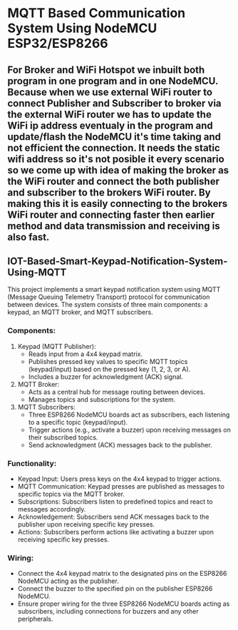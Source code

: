# MQTT Based Communication System Using NodeMCU ESP32/ESP8266

## For Broker and WiFi Hotspot we inbuilt both program in one program and in one NodeMCU. Because when we use external WiFi router to connect Publisher and Subscriber to broker via the external WiFi router we has to update the WiFi ip address eventualy in the program and update/flash the NodeMCU it's time taking and not efficient the connection. It needs the static wifi address so it's not posible it every scenario so we come up with idea of making the broker as the WiFi router and connect the both publisher and subscriber to the brokers WiFi router. By making this it is easily connecting to the brokers WiFi router and connecting faster then earlier method and data transmission and receiving is also fast.


## IOT-Based-Smart-Keypad-Notification-System-Using-MQTT
This project implements a smart keypad notification system using MQTT (Message Queuing Telemetry Transport) protocol for communication between devices. The system consists of three main components: a keypad, an MQTT broker, and MQTT subscribers.

### Components:
1. Keypad (MQTT Publisher):
   - Reads input from a 4x4 keypad matrix.
   - Publishes pressed key values to specific MQTT topics (keypad/input) based on the pressed key (1, 2, 3, or A).
   - Includes a buzzer for acknowledgment (ACK) signal.
2. MQTT Broker:
   - Acts as a central hub for message routing between devices.
   - Manages topics and subscriptions for the system.
3. MQTT Subscribers:
   - Three ESP8266 NodeMCU boards act as subscribers, each listening to a specific topic (keypad/input).
   - Trigger actions (e.g., activate a buzzer) upon receiving messages on their subscribed topics.
   - Send acknowledgment (ACK) messages back to the publisher.

### Functionality:
- Keypad Input: Users press keys on the 4x4 keypad to trigger actions.
- MQTT Communication: Keypad presses are published as messages to specific topics via the MQTT broker.
- Subscriptions: Subscribers listen to predefined topics and react to messages accordingly.
- Acknowledgement: Subscribers send ACK messages back to the publisher upon receiving specific key presses.
- Actions: Subscribers perform actions like activating a buzzer upon receiving specific key presses.

### Wiring:
- Connect the 4x4 keypad matrix to the designated pins on the ESP8266 NodeMCU acting as the publisher.
- Connect the buzzer to the specified pin on the publisher ESP8266 NodeMCU.
- Ensure proper wiring for the three ESP8266 NodeMCU boards acting as subscribers, including connections for buzzers and any other peripherals.


